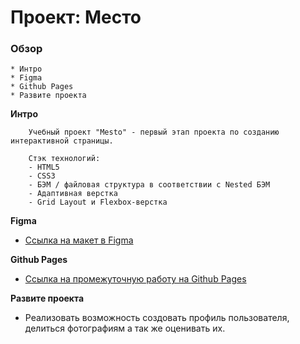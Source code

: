 # Проект: Место

### Обзор

	* Интро
	* Figma
	* Github Pages
	* Развите проекта

**Интро**

		Учебный проект "Mesto" - первый этап проекта по созданию интерактивной страницы.

		Стэк технологий:
 		- HTML5
 		- CSS3
 		- БЭМ / файловая структура в соответствии с Nested БЭМ
 		- Адаптивная верстка
 		- Grid Layout и Flexbox-верстка

**Figma**

* [Ссылка на макет в Figma](https://www.figma.com/file/2cn9N9jSkmxD84oJik7xL7/JavaScript.-Sprint-4?node-id=0%3A1)

**Github Pages**

* [Ссылка на промежуточную работу на Github Pages](https://scarend.github.io/mesto-project/)


**Развите проекта**

- Реализовать возможность создовать профиль пользователя, делиться фотографиям а так же оценивать их.
